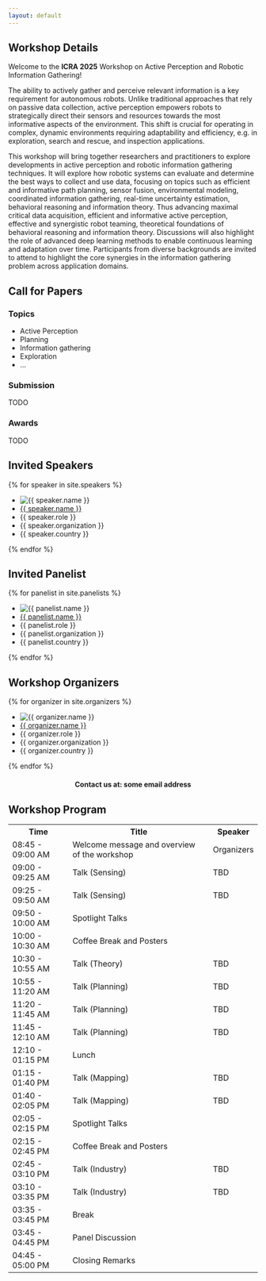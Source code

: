 ```yaml
---
layout: default
---
```


<div class="content-section">
<div class="inline-wrapper">
<h2 id="workshop-details">Workshop Details</h2>

Welcome to the <b>ICRA 2025</b> Workshop on Active Perception and Robotic Information Gathering!

The ability to actively gather and perceive relevant information is a key requirement for autonomous robots.
Unlike traditional approaches that rely on passive data collection, active perception empowers robots to 
strategically direct their sensors and resources towards the most informative aspects of the environment. 
This shift is crucial for operating in complex, dynamic environments requiring adaptability and efficiency,
e.g. in exploration, search and rescue, and inspection applications. 

This workshop will bring together researchers and practitioners to explore developments in active perception
and robotic information gathering techniques. It will explore how robotic systems can evaluate and determine
the best ways to collect and use data, focusing on topics such as efficient and informative path planning,
sensor fusion, environmental modeling, coordinated information gathering, real-time uncertainty estimation,
behavioral reasoning and information theory. Thus advancing maximal critical data acquisition, efficient
and informative active perception, effective and synergistic robot teaming, theoretical foundations of 
behavioral reasoning and information theory. Discussions will also highlight the role of advanced deep 
learning methods to enable continuous learning and adaptation over time. Participants from diverse 
backgrounds are invited to attend to highlight the core synergies in the information gathering 
problem across application domains.
</div>
</div>

<div class="content-section">
<div class="inline-wrapper">
<h2 id="call-for-papers">Call for Papers</h2>

<h3>Topics</h3>

<ul id="topic-list">
    <li>Active Perception</li>
    <li>Planning</li>
    <li>Information gathering</li>
    <li>Exploration</li>
    <li>...</li>
</ul>

<h3>Submission</h3>

TODO

<h3>Awards</h3>

TODO

</div>
</div>

<div class="content-section">
<div class="inline-wrapper">
<h2 id="invited-speakers">Invited Speakers</h2>

<div class="people-list">
{% for speaker in site.speakers %}
    <div class="single-person">
        <ul>
            <li>
                <img alt="{{ speaker.name }}" src="{{ speaker.photo_url }}">
            </li>
            <li>
                <a href="{{ speaker.url | relative_url }}">{{ speaker.name }}</a>
            </li>
            <li>{{ speaker.role }}</li> 
            <li>{{ speaker.organization }}</li> 
            <li>{{ speaker.country }}</li>
        </ul>
    </div>
{% endfor %}
</div>
</div>
</div>

<div class="content-section">
<div class="inline-wrapper">
<h2 id="invited-panelist">Invited Panelist</h2>

<div class="people-list">
{% for panelist in site.panelists %}
    <div class="single-person">
        <ul>
            <li>
                <img alt="{{ panelist.name }}" src="{{ panelist.photo_url }}">
            </li>
            <li>
                <a href="{{ panelist.url | relative_url }}">{{ panelist.name }}</a>
            </li>
            <li>{{ panelist.role }}</li> 
            <li>{{ panelist.organization }}</li> 
            <li>{{ panelist.country }}</li>
        </ul>
    </div>
{% endfor %}
</div>
</div>
</div>

<div class="content-section">
<div class="inline-wrapper">
<h2 id="workshop-organizers">Workshop Organizers</h2>

<div class="people-list">
{% for organizer in site.organizers %}
    <div class="single-person">
        <ul>
            <li>
                <img alt="{{ organizer.name }}" src="{{ organizer.photo_url }}">
            </li>
            <li>
                <a href="{{ organizer.url | relative_url }}">{{ organizer.name }}</a>
            </li>
            <li>{{ organizer.role }}</li> 
            <li>{{ organizer.organization }}</li> 
            <li>{{ organizer.country }}</li>
        </ul>
    </div>
{% endfor %}
</div>

<span style="font-weight: bold; text-align: center; display: block; margin-top: 20px;">
Contact us at: some email address
</span>

</div>
</div>

<div class="content-section">
<div class="inline-wrapper">
<h2 id="workshop-program">Workshop Program</h2>

<table>
    <tr>
        <th>Time</th>
        <th>Title</th>
        <th>Speaker</th>
    </tr>
    <tr>
        <td>08:45 - 09:00 AM</td>
        <td>Welcome message and overview of the workshop</td>
        <td>Organizers</td>
    </tr>
    <tr>
        <td>09:00 - 09:25 AM</td>
        <td>Talk (Sensing)</td>
        <td>TBD</td>
    </tr>
    <tr>
        <td>09:25 - 09:50 AM</td>
        <td>Talk (Sensing)</td>
        <td>TBD</td>
    </tr>
    <tr>
        <td>09:50 - 10:00 AM</td>
        <td>Spotlight Talks</td>
        <td></td>
    </tr>
    <tr>
        <td>10:00 - 10:30 AM</td>
        <td>Coffee Break and Posters</td>
        <td></td>
    </tr>
    <tr>
        <td>10:30 - 10:55 AM</td>
        <td>Talk (Theory)</td>
        <td>TBD</td>
    </tr>
    <tr>
        <td>10:55 - 11:20 AM</td>
        <td>Talk (Planning)</td>
        <td>TBD</td>
    </tr>
    <tr>
        <td>11:20 - 11:45 AM</td>
        <td>Talk (Planning)</td>
        <td>TBD</td>
    </tr>
    <tr>
        <td>11:45 - 12:10 AM</td>
        <td>Talk (Planning)</td>
        <td>TBD</td>
    </tr>
    <tr>
        <td>12:10 - 01:15 PM</td>
        <td>Lunch</td>
        <td></td>
    </tr>
    <tr>
        <td>01:15 - 01:40 PM</td>
        <td>Talk (Mapping)</td>
        <td>TBD</td>
    </tr>
    <tr>
        <td>01:40 - 02:05 PM</td>
        <td>Talk (Mapping)</td>
        <td>TBD</td>
    </tr>
    <tr>
        <td>02:05 - 02:15 PM</td>
        <td>Spotlight Talks</td>
        <td></td>
    </tr>
    <tr>
        <td>02:15 - 02:45 PM</td>
        <td>Coffee Break and Posters</td>
        <td></td>
    </tr>
    <tr>
        <td>02:45 - 03:10 PM</td>
        <td>Talk (Industry)</td>
        <td>TBD</td>
    </tr>
    <tr>
        <td>03:10 - 03:35 PM</td>
        <td>Talk (Industry)</td>
        <td>TBD</td>
    </tr>
    <tr>
        <td>03:35 - 03:45 PM</td>
        <td>Break</td>
        <td></td>
    </tr>
    <tr>
        <td>03:45 - 04:45 PM</td>
        <td>Panel Discussion</td>
        <td></td>
    </tr>
    <tr>
        <td>04:45 - 05:00 PM</td>
        <td>Closing Remarks</td>
        <td></td>
    </tr>
</table>
</div>
</div>
